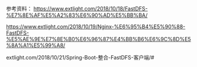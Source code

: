 参考资料：
https://www.extlight.com/2018/10/18/FastDFS-%E7%8E%AF%E5%A2%83%E6%90%AD%E5%BB%BA/

https://www.extlight.com/2018/10/19/Nginx-%E6%95%B4%E5%90%88-FastDFS-%E5%AE%9E%E7%8E%B0%E6%96%87%E4%BB%B6%E6%9C%8D%E5%8A%A1%E5%99%A8/

extlight.com/2018/10/21/Spring-Boot-整合-FastDFS-客户端/#
